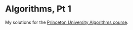 # Algorithms, Pt 1

My solutions for the [Princeton University Algorithms course](https://www.coursera.org/learn/algorithms-part1).
